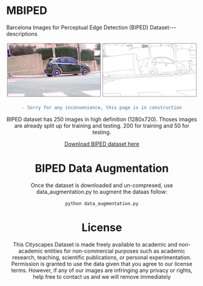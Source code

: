 # MBIPED
Barcelona Images for Perceptual Edge Detection (BIPED) Dataset---descriptions

<div style="text-align:center"><img src='figs/biped_banner.png' width=800>

```diff
- Sorry for any inconvenience, this page is in construction
``` 
BIPED dataset has 250 images in high definition (1280x720). Thoses images are already split up for training and testing. 200 for training and 50 for testing.

[Download BIPED dataset here](https://drive.google.com/file/d/1l9cUbNK7CgpUsWYInce-djJQp-FyY5DO/view?usp=sharing)

# BIPED Data Augmentation
Once the dataset is downloaded and un-compresed, use data_augmentation.py to augment the dataas follow:

    python data_augmentation.py


# License

This Cityscapes Dataset is made freely available to academic and non-academic entities for non-commercial purposes such as academic research, teaching, scientific publications, or personal experimentation. Permission is granted to use the data given that you agree to our license terms. However, if any of our images are infringing any privacy or rights, help free to contact us and we will remove immediately
